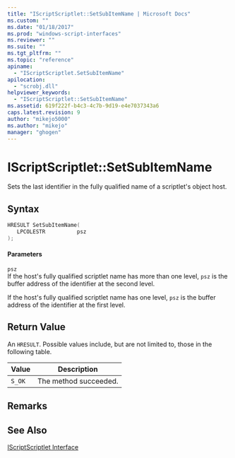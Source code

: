 ```yaml
---
title: "IScriptScriptlet::SetSubItemName | Microsoft Docs"
ms.custom: ""
ms.date: "01/18/2017"
ms.prod: "windows-script-interfaces"
ms.reviewer: ""
ms.suite: ""
ms.tgt_pltfrm: ""
ms.topic: "reference"
apiname: 
  - "IScriptScriptlet.SetSubItemName"
apilocation: 
  - "scrobj.dll"
helpviewer_keywords: 
  - "IScriptScriptlet::SetSubItemName"
ms.assetid: 619f222f-b4c3-4c7b-9d19-e4e7037343a6
caps.latest.revision: 9
author: "mikejo5000"
ms.author: "mikejo"
manager: "ghogen"
---
```

# IScriptScriptlet::SetSubItemName
Sets the last identifier in the fully qualified name of a scriptlet's object host.  
  
## Syntax  
  
```cpp
HRESULT SetSubItemName(  
   LPCOLESTR          psz  
);  
```  
  
#### Parameters  
 `psz`  
 If the host's fully qualified scriptlet name has more than one level, `psz` is the buffer address of the identifier at the second level.  
  
 If the host's fully qualified scriptlet name has one level, `psz` is the buffer address of the identifier at the first level.  
  
## Return Value  
 An `HRESULT`. Possible values include, but are not limited to, those in the following table.  
  
|Value|Description|  
|-----------|-----------------|  
|`S_OK`|The method succeeded.|  
  
## Remarks  
  
## See Also  
 [IScriptScriptlet Interface](../../winscript/reference/iscriptscriptlet-interface.md)